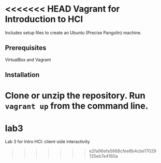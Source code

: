 <<<<<<< HEAD
Vagrant for Introduction to HCI
=====

Includes setup files to create an Ubuntu (Precise Pangolin) machine.

Prerequisites
----
VirtualBox and Vagrant

Installation
----
Clone or unzip the repository. Run ```vagrant up``` from the command line.
=======
lab3
====

Lab 3 for Intro HCI: client-side interactivity
>>>>>>> e2fa96efa5668cfee6b4cbe17029135eb7e4160a
